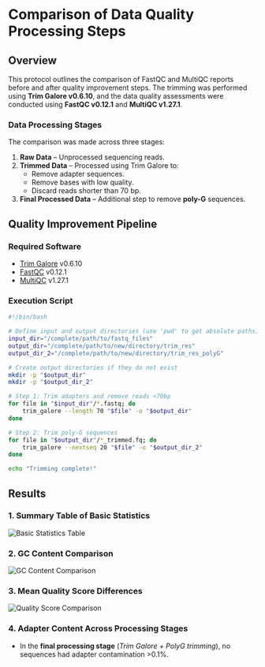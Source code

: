 # Comparison of Data Quality Processing Steps

## Overview
This protocol outlines the comparison of FastQC and MultiQC reports before and after quality improvement steps. The trimming was performed using **Trim Galore v0.6.10**, and the data quality assessments were conducted using **FastQC v0.12.1** and **MultiQC v1.27.1**.

### Data Processing Stages
The comparison was made across three stages:
1. **Raw Data** – Unprocessed sequencing reads.
2. **Trimmed Data** – Processed using Trim Galore to:
   - Remove adapter sequences.
   - Remove bases with low quality.
   - Discard reads shorter than 70 bp.
3. **Final Processed Data** – Additional step to remove **poly-G** sequences.

## Quality Improvement Pipeline

### **Required Software**
- [Trim Galore](https://www.bioinformatics.babraham.ac.uk/projects/trim_galore/) v0.6.10
- [FastQC](https://www.bioinformatics.babraham.ac.uk/projects/fastqc/) v0.12.1
- [MultiQC](https://multiqc.info/) v1.27.1

### **Execution Script**
```bash
#!/bin/bash

# Define input and output directories (use 'pwd' to get absolute paths)
input_dir="/complete/path/to/fastq_files"
output_dir="/complete/path/to/new/directory/trim_res"
output_dir_2="/complete/path/to/new/directory/trim_res_polyG"

# Create output directories if they do not exist
mkdir -p "$output_dir"
mkdir -p "$output_dir_2"

# Step 1: Trim adapters and remove reads <70bp
for file in "$input_dir"/*.fastq; do
    trim_galore --length 70 "$file" -o "$output_dir"
done

# Step 2: Trim poly-G sequences
for file in "$output_dir"/*_trimmed.fq; do
    trim_galore --nextseq 20 "$file" -o "$output_dir_2"
done

echo "Trimming complete!"
```

## **Results**

### **1. Summary Table of Basic Statistics**
![Basic Statistics Table](path/to/image.png)

### **2. GC Content Comparison**
![GC Content Comparison](path/to/image.png)

### **3. Mean Quality Score Differences**
![Quality Score Comparison](path/to/image.png)

### **4. Adapter Content Across Processing Stages**
- In the **final processing stage** (*Trim Galore + PolyG trimming*), no sequences had adapter contamination >0.1%.

